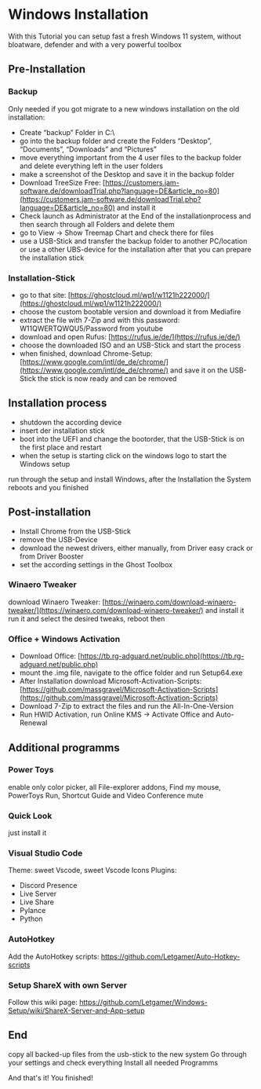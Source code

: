 # Windows Installation
With this Tutorial you can setup fast a fresh Windows 11 system, without bloatware, defender and with a very powerful toolbox
## Pre-Installation
### Backup
Only needed if you got migrate to a new windows installation
on the old installation:
- Create “backup” Folder in C:\
- go into the backup folder and create the Folders “Desktop”, “Documents”, “Downloads” and “Pictures”
- move everything important from the 4 user files to the backup folder and delete everything left in the user folders
- make a screenshot of the Desktop and save it in the backup folder
- Download TreeSize Free: [https://customers.jam-software.de/downloadTrial.php?language=DE&article_no=80](https://customers.jam-software.de/downloadTrial.php?language=DE&article_no=80) and install it
- Check launch as Administrator at the End of the installationprocess and then search through all Folders and delete them
- go to View → Show Treemap Chart and check there for files
- use a USB-Stick and transfer the backup folder to another PC/location or use a other UBS-device for the installation
after that you can prepare the installation stick
### Installation-Stick
- go to that site: [https://ghostcloud.ml/wp1/w1121h222000/](https://ghostcloud.ml/wp1/w1121h222000/)
- choose the custom bootable version and download it from Mediafire
- extract the file with 7-Zip and with this password: W11QWERTQWQU5/Password from youtube
- download and open Rufus: [https://rufus.ie/de/](https://rufus.ie/de/)
- choose the downloaded ISO and an USB-Stick and start the process
- when finished, download Chrome-Setup: [https://www.google.com/intl/de_de/chrome/](https://www.google.com/intl/de_de/chrome/) and save it on the USB-Stick
the stick is now ready and can be removed
## Installation process
- shutdown the according device
- insert der installation stick
- boot into the UEFI and change the bootorder, that the USB-Stick is on the first place and restart
- when the setup is starting click on the windows logo to start the Windows setup

run through the setup and install Windows, after the Installation the System reboots and you finished
## Post-installation
- Install Chrome from the USB-Stick
- remove the USB-Device
- download the newest drivers, either manually, from Driver easy crack or from Driver Booster
- set the according settings in the Ghost Toolbox
### Winaero Tweaker
download Winaero Tweaker: [](https://winaero.com/download-winaero-tweaker/)[https://winaero.com/download-winaero-tweaker/](https://winaero.com/download-winaero-tweaker/) and install it
run it and select the desired tweaks, reboot then
### Office + Windows Activation
- Download Office: [https://tb.rg-adguard.net/public.php](https://tb.rg-adguard.net/public.php)
- mount the .img file, navigate to the office folder and run Setup64.exe
- After Installation download Microsoft-Activation-Scripts: [https://github.com/massgravel/Microsoft-Activation-Scripts](https://github.com/massgravel/Microsoft-Activation-Scripts)
- Download 7-Zip to extract the files and run the All-In-One-Version
- Run HWID Activation, run Online KMS → Activate Office and Auto-Renewal
## Additional programms
### Power Toys
enable only color picker, all File-explorer addons, Find my mouse, PowerToys Run, Shortcut Guide and Video Conference mute
### Quick Look
just install it
### Visual Studio Code
Theme: sweet Vscode, sweet Vscode Icons
Plugins:
- Discord Presence
- Live Server
- Live Share
- Pylance
- Python
### AutoHotkey
Add the AutoHotkey scripts:
https://github.com/Letgamer/Auto-Hotkey-scripts
### Setup ShareX with own Server
Follow this wiki page:
https://github.com/Letgamer/Windows-Setup/wiki/ShareX-Server-and-App-setup
## End
copy all backed-up files from the usb-stick to the new system
Go through your settings and check everything
Install all needed Programms

And that's it! You finished!

